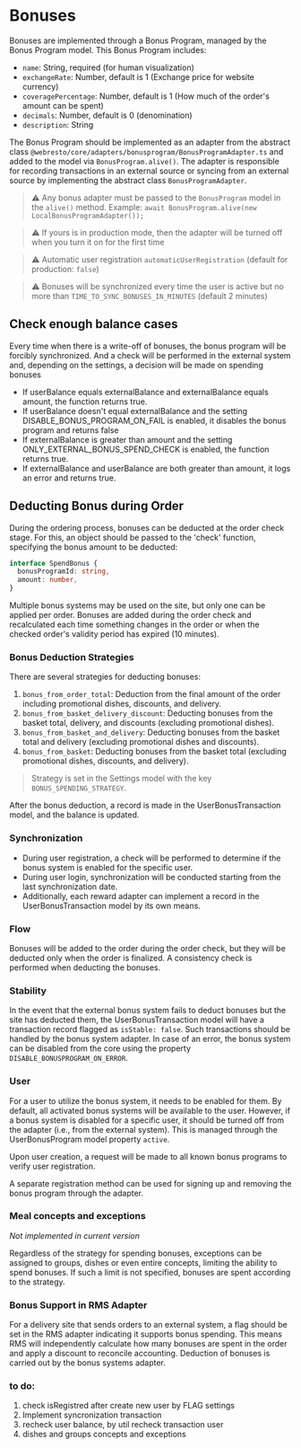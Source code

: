 # Bonuses

Bonuses are implemented through a Bonus Program, managed by the Bonus Program model. This Bonus Program includes:

- `name`: String, required (for human visualization)
- `exchangeRate`: Number, default is 1 (Exchange price for website currency)
- `coveragePercentage`: Number, default is 1 (How much of the order's amount can be spent)
- `decimals`: Number, default is 0 (denomination)
- `description`: String

The Bonus Program should be implemented as an adapter from the abstract class `@webresto/core/adapters/bonusprogram/BonusProgramAdapter.ts` and added to the model via `BonusProgram.alive()`. The adapter is responsible for recording transactions in an external source or syncing from an external source by implementing the abstract class `BonusProgramAdapter`.

> ⚠️ Any bonus adapter must be passed to the `BonusProgram` model in the `alive()` method. Example: `await BonusProgram.alive(new LocalBonusProgramAdapter());`

> ⚠️ If yours is in production mode, then the adapter will be turned off when you turn it on for the first time

> ⚠️ Automatic user registration `automaticUserRegistration` (default for production: `false`)

> ⚠️ Bonuses will be synchronized every time the user is active but no more than `TIME_TO_SYNC_BONUSES_IN_MINUTES` (default 2 minutes)


## Check enough balance cases

Every time when there is a write-off of bonuses, the bonus program will be forcibly synchronized. And a check will be performed in the external system and, depending on the settings, a decision will be made on spending bonuses


- If userBalance equals externalBalance and externalBalance equals amount, the function returns true.
- If userBalance doesn't equal externalBalance and the setting DISABLE_BONUS_PROGRAM_ON_FAIL is enabled, it disables the bonus program and returns false
- If externalBalance is greater than amount and the setting ONLY_EXTERNAL_BONUS_SPEND_CHECK is enabled, the function returns true.
- If externalBalance and userBalance are both greater than amount, it logs an error and returns true.

## Deducting Bonus during Order

During the ordering process, bonuses can be deducted at the order check stage. For this, an object should be passed to the 'check' function, specifying the bonus amount to be deducted:

```typescript
interface SpendBonus {
  bonusProgramId: string,
  amount: number,
}
```
Multiple bonus systems may be used on the site, but only one can be applied per order. Bonuses are added during the order check and recalculated each time something changes in the order or when the checked order's validity period has expired (10 minutes).

### Bonus Deduction Strategies

There are several strategies for deducting bonuses:

1) `bonus_from_order_total`: Deduction from the final amount of the order including promotional dishes, discounts, and delivery.
2) `bonus_from_basket_delivery_discount`: Deducting bonuses from the basket total, delivery, and discounts (excluding promotional dishes).
3) `bonus_from_basket_and_delivery`: Deducting bonuses from the basket total and delivery (excluding promotional dishes and discounts).
4) `bonus_from_basket`: Deducting bonuses from the basket total (excluding promotional dishes, discounts, and delivery).

> Strategy is set in the Settings model with the key `BONUS_SPENDING_STRATEGY`.

After the bonus deduction, a record is made in the UserBonusTransaction model, and the balance is updated.

### Synchronization

- During user registration, a check will be performed to determine if the bonus system is enabled for the specific user.
- During user login, synchronization will be conducted starting from the last synchronization date.
- Additionally, each reward adapter can implement a record in the UserBonusTransaction model by its own means.

### Flow

Bonuses will be added to the order during the order check, but they will be deducted only when the order is finalized. A consistency check is performed when deducting the bonuses.

### Stability

In the event that the external bonus system fails to deduct bonuses but the site has deducted them, the UserBonusTransaction model will have a transaction record flagged as `isStable: false`. Such transactions should be handled by the bonus system adapter. In case of an error, the bonus system can be disabled from the core using the property `DISABLE_BONUSPROGRAM_ON_ERROR`.

### User

For a user to utilize the bonus system, it needs to be enabled for them. By default, all activated bonus systems will be available to the user. However, if a bonus system is disabled for a specific user, it should be turned off from the adapter (i.e., from the external system). This is managed through the UserBonusProgram model property `active`.

Upon user creation, a request will be made to all known bonus programs to verify user registration.

A separate registration method can be used for signing up and removing the bonus program through the adapter.

### Meal concepts and exceptions
*Not implemented in current version*

Regardless of the strategy for spending bonuses, exceptions can be assigned to groups, dishes or even entire concepts, limiting the ability to spend bonuses. If such a limit is not specified, bonuses are spent according to the strategy. 

### Bonus Support in RMS Adapter

For a delivery site that sends orders to an external system, a flag should be set in the RMS adapter indicating it supports bonus spending. This means RMS will independently calculate how many bonuses are spent in the order and apply a discount to reconcile accounting. Deduction of bonuses is carried out by the bonus systems adapter.


### to do:
1. check isRegistred after create new user by FLAG settings
2. Implement syncronization transaction
3. recheck user balance, by util recheck transaction user
4. dishes and groups concepts and exceptions
